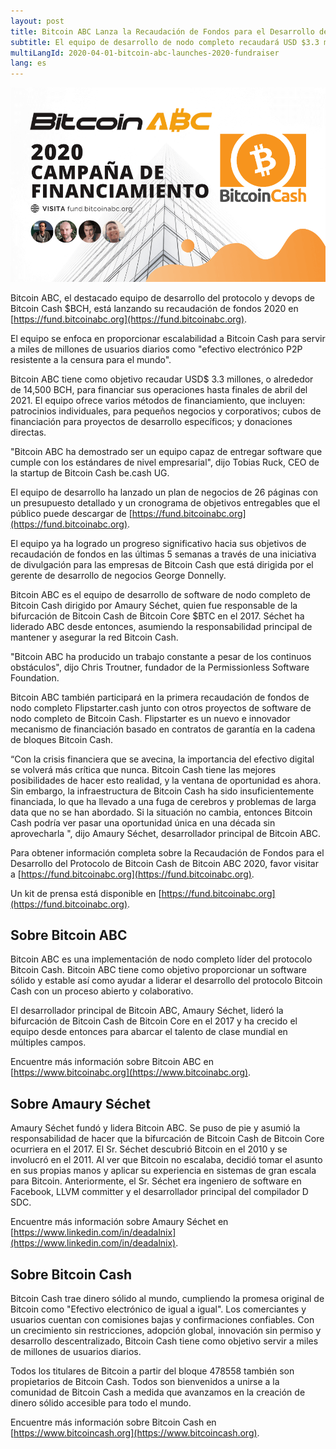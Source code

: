 ```yaml
---
layout: post
title: Bitcoin ABC Lanza la Recaudación de Fondos para el Desarrollo del Protocolo de Bitcoin Cash 2020
subtitle: El equipo de desarrollo de nodo completo recaudará USD $3.3 millones para lograr la escalabilidad de Bitcoin Cash durante el próximo año
multiLangId: 2020-04-01-bitcoin-abc-launches-2020-fundraiser
lang: es
---
```


![Bitcoin ABC 2020 Funding Campaign](/img/BitcoinABC-2020-Funding-es.png)

Bitcoin ABC, el destacado equipo de desarrollo del protocolo y devops de Bitcoin Cash $BCH, está lanzando su recaudación de fondos 2020 en [https://fund.bitcoinabc.org](https://fund.bitcoinabc.org).

El equipo se enfoca en proporcionar escalabilidad a Bitcoin Cash para servir a miles de millones de usuarios diarios como "efectivo electrónico P2P resistente a la censura para el mundo".

Bitcoin ABC tiene como objetivo recaudar USD$ 3.3 millones, o alrededor de 14,500 BCH, para financiar sus operaciones hasta finales de abril del 2021. El equipo ofrece varios métodos de financiamiento, que incluyen: patrocinios individuales, para pequeños negocios y corporativos; cubos de financiación para proyectos de desarrollo específicos; y donaciones directas.

"Bitcoin ABC ha demostrado ser un equipo capaz de entregar software que cumple con los estándares de nivel empresarial", dijo Tobias Ruck, CEO de la startup de Bitcoin Cash be.cash UG.

El equipo de desarrollo ha lanzado un plan de negocios de 26 páginas con un presupuesto detallado y un cronograma de objetivos entregables que el público puede descargar de [https://fund.bitcoinabc.org](https://fund.bitcoinabc.org).

El equipo ya ha logrado un progreso significativo hacia sus objetivos de recaudación de fondos en las últimas 5 semanas a través de una iniciativa de divulgación para las empresas de Bitcoin Cash que está dirigida por el gerente de desarrollo de negocios George Donnelly.

Bitcoin ABC es el equipo de desarrollo de software de nodo completo de Bitcoin Cash dirigido por Amaury Séchet, quien fue responsable de la bifurcación de Bitcoin Cash de Bitcoin Core $BTC en el 2017. Séchet ha liderado ABC desde entonces, asumiendo la responsabilidad principal de mantener y asegurar la red Bitcoin Cash.

"Bitcoin ABC ha producido un trabajo constante a pesar de los continuos obstáculos", dijo Chris Troutner, fundador de la Permissionless Software Foundation.

Bitcoin ABC también participará en la primera recaudación de fondos de nodo completo Flipstarter.cash junto con otros proyectos de software de nodo completo de Bitcoin Cash. Flipstarter es un nuevo e innovador mecanismo de financiación basado en contratos de garantía en la cadena de bloques Bitcoin Cash.

“Con la crisis financiera que se avecina, la importancia del efectivo digital se volverá más crítica que nunca. Bitcoin Cash tiene las mejores posibilidades de hacer esto realidad, y la ventana de oportunidad es ahora. Sin embargo, la infraestructura de Bitcoin Cash ha sido insuficientemente financiada, lo que ha llevado a una fuga de cerebros y problemas de larga data que no se han abordado. Si la situación no cambia, entonces Bitcoin Cash podría ver pasar una oportunidad única en una década sin aprovecharla ", dijo Amaury Séchet, desarrollador principal de Bitcoin ABC.

Para obtener información completa sobre la Recaudación de Fondos para el Desarrollo del Protocolo de Bitcoin Cash de Bitcoin ABC 2020, favor visitar a [https://fund.bitcoinabc.org](https://fund.bitcoinabc.org).

Un kit de prensa está disponible en [https://fund.bitcoinabc.org](https://fund.bitcoinabc.org).

## Sobre Bitcoin ABC

Bitcoin ABC es una implementación de nodo completo líder del protocolo Bitcoin Cash. Bitcoin ABC tiene como objetivo proporcionar un software sólido y estable así como ayudar a liderar el desarrollo del protocolo Bitcoin Cash con un proceso abierto y colaborativo.

El desarrollador principal de Bitcoin ABC, Amaury Séchet, lideró la bifurcación de Bitcoin Cash de Bitcoin Core en el 2017 y ha crecido el equipo desde entonces para abarcar el talento de clase mundial en múltiples campos.

Encuentre más información sobre Bitcoin ABC en [https://www.bitcoinabc.org](https://www.bitcoinabc.org).

## Sobre Amaury Séchet

Amaury Séchet fundó y lidera Bitcoin ABC. Se puso de pie y asumió la responsabilidad de hacer que la bifurcación de Bitcoin Cash de Bitcoin Core ocurriera en el 2017. El Sr. Séchet descubrió Bitcoin en el 2010 y se involucró en el 2011. Al ver que Bitcoin no escalaba, decidió tomar el asunto en sus propias manos y aplicar su experiencia en sistemas de gran escala para Bitcoin. Anteriormente, el Sr. Séchet era ingeniero de software en Facebook, LLVM committer y el desarrollador principal del compilador D SDC.

Encuentre más información sobre Amaury Séchet en [https://www.linkedin.com/in/deadalnix](https://www.linkedin.com/in/deadalnix).

## Sobre Bitcoin Cash

Bitcoin Cash trae dinero sólido al mundo, cumpliendo la promesa original de Bitcoin como "Efectivo electrónico de igual a igual". Los comerciantes y usuarios cuentan con comisiones  bajas y confirmaciones confiables. Con un crecimiento sin restricciones, adopción global, innovación sin permiso y desarrollo descentralizado, Bitcoin Cash tiene como objetivo servir a miles de millones de usuarios diarios.

Todos los titulares de Bitcoin a partir del bloque 478558 también son propietarios de Bitcoin Cash. Todos son bienvenidos a unirse a la comunidad de Bitcoin Cash a medida que avanzamos en la creación de dinero sólido accesible para todo el mundo.

Encuentre más información sobre Bitcoin Cash en [https://www.bitcoincash.org](https://www.bitcoincash.org).
